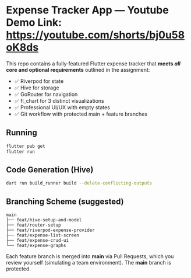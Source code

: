 # Expense Tracker App — Youtube Demo Link: https://youtube.com/shorts/bj0u58oK8ds

This repo contains a fully‑featured Flutter expense tracker that **meets *all* core and optional requirements** outlined in the assignment:

- ✅ Riverpod for state
- ✅ Hive for storage
- ✅ GoRouter for navigation
- ✅ fl_chart for 3 distinct visualizations
- ✅ Professional UI/UX with empty states
- ✅ Git workflow with protected main + feature branches

## Running

```bash
flutter pub get
flutter run
```

## Code Generation (Hive)

```bash
dart run build_runner build --delete-conflicting-outputs
```

## Branching Scheme (suggested)

```text
main
├── feat/hive-setup-and-model
├── feat/router-setup
├── feat/riverpod-expense-provider
├── feat/expense-list-screen
├── feat/expense-crud-ui
└── feat/expense-graphs
```
Each feature branch is merged into **main** via Pull Requests, which you review yourself (simulating a team environment). The **main** branch is protected.
